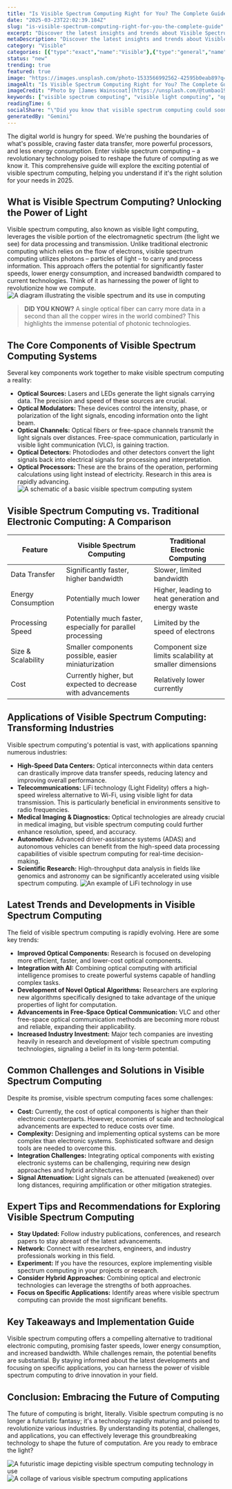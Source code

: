 ```yaml
---
title: "Is Visible Spectrum Computing Right for You? The Complete Guide"
date: "2025-03-23T22:02:39.184Z"
slug: "is-visible-spectrum-computing-right-for-you-the-complete-guide"
excerpt: "Discover the latest insights and trends about Visible Spectrum Computing. This comprehensive guide covers everything you need to know about Visible Spectrum Computing in 2025."
metaDescription: "Discover the latest insights and trends about Visible Spectrum Computing. This comprehensive guide covers everything you need to know about Visible Spectru..."
category: "Visible"
categories: [{"type":"exact","name":"Visible"},{"type":"general","name":"Computer Science"},{"type":"medium","name":"Human-Computer Interaction"},{"type":"specific","name":"Display Technology"},{"type":"niche","name":"Color Gamut Optimization"}]
status: "new"
trending: true
featured: true
image: "https://images.unsplash.com/photo-1533566992562-42595b0eab89?q=85&w=1200&fit=max&fm=webp&auto=compress"
imageAlt: "Is Visible Spectrum Computing Right for You? The Complete Guide"
imageCredit: "Photo by [James Wainscoat](https://unsplash.com/@tumbao1949) on Unsplash"
keywords: ["visible spectrum computing", "visible light computing", "optical computing", "photonic computing", "future of computing", "visible light communication", "LiFi technology", "optical processors", "high speed data transfer", "visible spectrum computing applications"]
readingTime: 6
socialShare: "\"Did you know that visible spectrum computing could soon make our current data transfer speeds seem like dial-up?  The future of computing is blindingly fast!\""
generatedBy: "Gemini"
---
```




The digital world is hungry for speed.  We're pushing the boundaries of what's possible, craving faster data transfer, more powerful processors, and less energy consumption.  Enter visible spectrum computing – a revolutionary technology poised to reshape the future of computing as we know it. This comprehensive guide will explore the exciting potential of visible spectrum computing, helping you understand if it's the right solution for your needs in 2025.

## What is Visible Spectrum Computing?  Unlocking the Power of Light

Visible spectrum computing, also known as visible light computing, leverages the visible portion of the electromagnetic spectrum (the light we see) for data processing and transmission. Unlike traditional electronic computing which relies on the flow of electrons, visible spectrum computing utilizes photons – particles of light – to carry and process information. This approach offers the potential for significantly faster speeds, lower energy consumption, and increased bandwidth compared to current technologies.  Think of it as harnessing the power of light to revolutionize how we compute. ![A diagram illustrating the visible spectrum and its use in computing](https://images.unsplash.com/photo-1541409946292-d4723fcf3ff8?q=85&w=1200&fit=max&fm=webp&auto=compress)

> **DID YOU KNOW?**  A single optical fiber can carry more data in a second than all the copper wires in the world combined?  This highlights the immense potential of photonic technologies.

## The Core Components of Visible Spectrum Computing Systems

Several key components work together to make visible spectrum computing a reality:

* **Optical Sources:**  Lasers and LEDs generate the light signals carrying data.  The precision and speed of these sources are crucial.
* **Optical Modulators:** These devices control the intensity, phase, or polarization of the light signals, encoding information onto the light beam.
* **Optical Channels:** Optical fibers or free-space channels transmit the light signals over distances.  Free-space communication, particularly in visible light communication (VLC), is gaining traction.
* **Optical Detectors:** Photodiodes and other detectors convert the light signals back into electrical signals for processing and interpretation.
* **Optical Processors:** These are the brains of the operation, performing calculations using light instead of electricity.  Research in this area is rapidly advancing. ![A schematic of a basic visible spectrum computing system](https://images.unsplash.com/photo-1619174230991-4792219edb1b?q=85&w=1200&fit=max&fm=webp&auto=compress)

## Visible Spectrum Computing vs. Traditional Electronic Computing: A Comparison

| Feature          | Visible Spectrum Computing                               | Traditional Electronic Computing                           |
|-----------------|---------------------------------------------------------|-----------------------------------------------------------|
| Data Transfer    | Significantly faster, higher bandwidth                   | Slower, limited bandwidth                               |
| Energy Consumption | Potentially much lower                                   | Higher, leading to heat generation and energy waste        |
| Processing Speed | Potentially much faster, especially for parallel processing | Limited by the speed of electrons                          |
| Size & Scalability | Smaller components possible, easier miniaturization      | Component size limits scalability at smaller dimensions   |
| Cost             | Currently higher, but expected to decrease with advancements | Relatively lower currently                               |

##  Applications of Visible Spectrum Computing: Transforming Industries

Visible spectrum computing's potential is vast, with applications spanning numerous industries:

* **High-Speed Data Centers:**  Optical interconnects within data centers can drastically improve data transfer speeds, reducing latency and improving overall performance.
* **Telecommunications:**  LiFi technology (Light Fidelity) offers a high-speed wireless alternative to Wi-Fi, using visible light for data transmission.  This is particularly beneficial in environments sensitive to radio frequencies.
* **Medical Imaging & Diagnostics:**  Optical technologies are already crucial in medical imaging, but visible spectrum computing could further enhance resolution, speed, and accuracy.
* **Automotive:**  Advanced driver-assistance systems (ADAS) and autonomous vehicles can benefit from the high-speed data processing capabilities of visible spectrum computing for real-time decision-making.
* **Scientific Research:**  High-throughput data analysis in fields like genomics and astronomy can be significantly accelerated using visible spectrum computing. ![An example of LiFi technology in use](https://images.unsplash.com/photo-1619174187435-954e00769d6e?q=85&w=1200&fit=max&fm=webp&auto=compress)

## Latest Trends and Developments in Visible Spectrum Computing

The field of visible spectrum computing is rapidly evolving.  Here are some key trends:

* **Improved Optical Components:**  Research is focused on developing more efficient, faster, and lower-cost optical components.
* **Integration with AI:**  Combining optical computing with artificial intelligence promises to create powerful systems capable of handling complex tasks.
* **Development of Novel Optical Algorithms:**  Researchers are exploring new algorithms specifically designed to take advantage of the unique properties of light for computation.
* **Advancements in Free-Space Optical Communication:**  VLC and other free-space optical communication methods are becoming more robust and reliable, expanding their applicability.
* **Increased Industry Investment:** Major tech companies are investing heavily in research and development of visible spectrum computing technologies, signaling a belief in its long-term potential.

## Common Challenges and Solutions in Visible Spectrum Computing

Despite its promise, visible spectrum computing faces some challenges:

* **Cost:**  Currently, the cost of optical components is higher than their electronic counterparts.  However, economies of scale and technological advancements are expected to reduce costs over time.
* **Complexity:**  Designing and implementing optical systems can be more complex than electronic systems.  Sophisticated software and design tools are needed to overcome this.
* **Integration Challenges:**  Integrating optical components with existing electronic systems can be challenging, requiring new design approaches and hybrid architectures.
* **Signal Attenuation:**  Light signals can be attenuated (weakened) over long distances, requiring amplification or other mitigation strategies.

## Expert Tips and Recommendations for Exploring Visible Spectrum Computing

* **Stay Updated:**  Follow industry publications, conferences, and research papers to stay abreast of the latest advancements.
* **Network:**  Connect with researchers, engineers, and industry professionals working in this field.
* **Experiment:**  If you have the resources, explore implementing visible spectrum computing in your projects or research.
* **Consider Hybrid Approaches:**  Combining optical and electronic technologies can leverage the strengths of both approaches.
* **Focus on Specific Applications:**  Identify areas where visible spectrum computing can provide the most significant benefits.

## Key Takeaways and Implementation Guide

Visible spectrum computing offers a compelling alternative to traditional electronic computing, promising faster speeds, lower energy consumption, and increased bandwidth.  While challenges remain, the potential benefits are substantial.  By staying informed about the latest developments and focusing on specific applications, you can harness the power of visible spectrum computing to drive innovation in your field.

## Conclusion: Embracing the Future of Computing

The future of computing is bright, literally. Visible spectrum computing is no longer a futuristic fantasy; it's a technology rapidly maturing and poised to revolutionize various industries.  By understanding its potential, challenges, and applications, you can effectively leverage this groundbreaking technology to shape the future of computation.  Are you ready to embrace the light?

![A futuristic image depicting visible spectrum computing technology in use](https://images.unsplash.com/photo-1534840940217-e51f4f68daeb?q=85&w=1200&fit=max&fm=webp&auto=compress)
![A collage of various visible spectrum computing applications](https://images.unsplash.com/photo-1533566992562-42595b0eab89?q=85&w=1200&fit=max&fm=webp&auto=compress)
